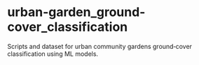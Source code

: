 # urban-garden_ground-cover_classification
Scripts and dataset for urban community gardens ground‑cover classification using ML models.
